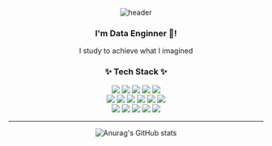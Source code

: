 <div align="center"> 
	
![header](https://capsule-render.vercel.app/api?type=waving&color=gradient&height=230&section=header&text=Min%20History!%20🤗&fontAlignY=40&descSize=25&descAlignY=58&animation=fadeIn)
### I'm Data Enginner 🌱! 
I study to achieve what I imagined

### ✨ Tech Stack ✨
 
</div>

<div align="center">
<img src="https://img.shields.io/badge/Python-3766AB?style=flat&logo=Python&logoColor=white"/></a>
<img src="https://img.shields.io/badge/R-276DC3?style=flat&logo=R&logoColor&logoColor=white"/></a>
<img src="https://img.shields.io/badge/Amazon_AWS-232F3E?style=flat&logo=amazonaws&logoColor=white" />	
<img src="https://img.shields.io/badge/Linux-FCC624?style=flat&logo=Linux&logoColor=black"></a>
<img src="https://img.shields.io/badge/Spark-FFFFFF?style=flat&logo=apachespark&logoColor=#E35A16" /><br/>
<img src=" https://img.shields.io/badge/Databricks-FF3621?style=flat&logo=Databricks&logoColor=white"/>
<img src="https://img.shields.io/badge/Kafka-231F20?style=flat&logo=apachekafka&logoColor=white"/></a>
<img src="https://img.shields.io/badge/Oracle%20SQL-F80000?style=flat&logo=Oracle&logoColor=white" />
<img src="https://img.shields.io/badge/MySQL-4479A1?style=flat&logo=MySQL&logoColor=white" /></a>
<img src="https://img.shields.io/badge/Databricks-ECD53F?style=flat&logo=Databricks&logoColor=white" />
<img src="https://img.shields.io/badge/SnowFlake-29B5E8?style=flat&logo=Databricks&logoColor=white" /><br/>
<img src="https://img.shields.io/badge/terraform-623CE4?style=flat&logo=terraform&logoColor=white"/>
<img src="https://img.shields.io/badge/docker-2496ED?style=flat&logo=Docker&logoColor=white"/></a>
<img src="https://img.shields.io/badge/Airflow-017CEE?style=flat&logo=Apache%20Airflow&logoColor=white"/></a>
<img src="https://img.shields.io/badge/Visual Studio Code-5C2D91?style=flat&logo=Visual Studio Code&logoColor&logoColor=white"/></a>
<img src="https://img.shields.io/badge/GitHub-181717?style=flat&logo=GitHub&logoColor=white"/></a>
<hr>
<div align="center"> 

![Anurag's GitHub stats](https://github-readme-stats.vercel.app/api?username=jenny5587&show_icons=true&theme=swift)
</a>
